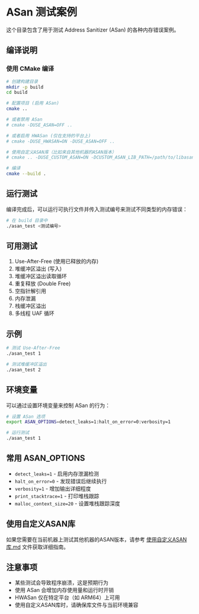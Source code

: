 # ASan 测试案例

这个目录包含了用于测试 Address Sanitizer (ASan) 的各种内存错误案例。

## 编译说明

### 使用 CMake 编译

```bash
# 创建构建目录
mkdir -p build
cd build

# 配置项目 (启用 ASan)
cmake ..

# 或者禁用 ASan
# cmake -DUSE_ASAN=OFF ..

# 或者启用 HWASan (仅在支持的平台上)
# cmake -DUSE_HWASAN=ON -DUSE_ASAN=OFF ..

# 使用自定义ASAN库（比如来自其他机器的ASAN版本）
# cmake .. -DUSE_CUSTOM_ASAN=ON -DCUSTOM_ASAN_LIB_PATH=/path/to/libasan.so -DCUSTOM_ASAN_INCLUDE_PATH=/path/to/include

# 编译
cmake --build .
```

## 运行测试

编译完成后，可以运行可执行文件并传入测试编号来测试不同类型的内存错误：

```bash
# 在 build 目录中
./asan_test <测试编号>
```

## 可用测试

1. Use-After-Free (使用已释放的内存)
2. 堆缓冲区溢出 (写入)
3. 堆缓冲区溢出读取循环
4. 重复释放 (Double Free)
5. 空指针解引用
6. 内存泄漏
7. 栈缓冲区溢出
8. 多线程 UAF 循环

## 示例

```bash
# 测试 Use-After-Free
./asan_test 1

# 测试堆缓冲区溢出
./asan_test 2
```

## 环境变量

可以通过设置环境变量来控制 ASan 的行为：

```bash
# 设置 ASan 选项
export ASAN_OPTIONS=detect_leaks=1:halt_on_error=0:verbosity=1

# 运行测试
./asan_test 1
```

## 常用 ASAN_OPTIONS

- `detect_leaks=1` - 启用内存泄漏检测
- `halt_on_error=0` - 发现错误后继续执行
- `verbosity=1` - 增加输出详细程度
- `print_stacktrace=1` - 打印堆栈跟踪
- `malloc_context_size=20` - 设置堆栈跟踪深度

## 使用自定义ASAN库

如果您需要在当前机器上测试其他机器的ASAN版本，请参考 [使用自定义ASAN库.md](使用自定义ASAN库.md) 文件获取详细指南。

## 注意事项

- 某些测试会导致程序崩溃，这是预期行为
- 使用 ASan 会增加内存使用量和运行时开销
- HWASan 仅在特定平台（如 ARM64）上可用
- 使用自定义ASAN库时，请确保库文件与当前环境兼容 
